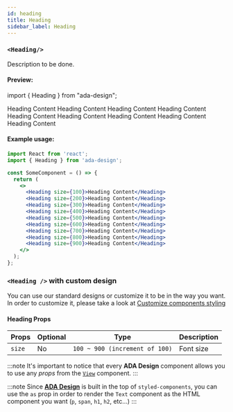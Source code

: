 ```yaml
---
id: heading
title: Heading
sidebar_label: Heading
---
```


### `<Heading/>`

Description to be done.

#### Preview:

import { Heading } from "ada-design";

<Heading size={100}>Heading Content</Heading>
<Heading size={200}>Heading Content</Heading>
<Heading size={300}>Heading Content</Heading>
<Heading size={400}>Heading Content</Heading>
<Heading size={500}>Heading Content</Heading>
<Heading size={600}>Heading Content</Heading>
<Heading size={700}>Heading Content</Heading>
<Heading size={800}>Heading Content</Heading>
<Heading size={900}>Heading Content</Heading>

#### Example usage:

```jsx
import React from 'react';
import { Heading } from 'ada-design';

const SomeComponent = () => {
  return (
    <>
      <Heading size={100}>Heading Content</Heading>
      <Heading size={200}>Heading Content</Heading>
      <Heading size={300}>Heading Content</Heading>
      <Heading size={400}>Heading Content</Heading>
      <Heading size={500}>Heading Content</Heading>
      <Heading size={600}>Heading Content</Heading>
      <Heading size={700}>Heading Content</Heading>
      <Heading size={800}>Heading Content</Heading>
      <Heading size={900}>Heading Content</Heading>
    </>
  );
};
```

### `<Heading />` with custom design

You can use our standard designs or customize it to be in the way you want. In order to customize it, please take a look at [Customize components styling](../advanced/customize-component-styling)

#### Heading Props

| Props  | Optional | Type                           | Description |
| ------ | -------- | ------------------------------ | ----------- |
| `size` | No       | `100 ~ 900 (increment of 100)` | Font size   |

:::note
It's important to notice that every **ADA Design** component allows you to use any _props_ from the [`View`](view) component.
:::

:::note
Since [**ADA Design**](https://adadesign.io/) is built in the top of `styled-components`, you can use the `as` prop in order to render the `Text` component as the HTML component you want (`p`, `span`, `h1`, `h2`, etc...)
:::
